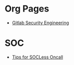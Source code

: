 # Org Pages
- [Gitlab Security Engineering](https://about.gitlab.com/handbook/engineering/security/)


# SOC 
- [Tips for SOCLess Oncall](https://crowdalert.com/tips-for-socless-oncall/)

